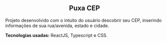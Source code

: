 <h2 align='center'>Puxa CEP</h2>

Projeto desenvolvido com o intuito do usuário descobrir seu CEP, inserindo informações de sua rua/avenida, estado e cidade.

<b>Tecnologias usadas:</b> ReactJS, Typescript e CSS.
